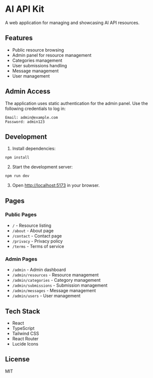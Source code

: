 # AI API Kit

A web application for managing and showcasing AI API resources.

## Features

- Public resource browsing
- Admin panel for resource management
- Categories management
- User submissions handling
- Message management
- User management

## Admin Access

The application uses static authentication for the admin panel. Use the following credentials to log in:

```
Email: admin@example.com
Password: admin123
```

## Development

1. Install dependencies:
```bash
npm install
```

2. Start the development server:
```bash
npm run dev
```

3. Open [http://localhost:5173](http://localhost:5173) in your browser.

## Pages

### Public Pages
- `/` - Resource listing
- `/about` - About page
- `/contact` - Contact page
- `/privacy` - Privacy policy
- `/terms` - Terms of service

### Admin Pages
- `/admin` - Admin dashboard
- `/admin/resources` - Resource management
- `/admin/categories` - Category management
- `/admin/submissions` - Submission management
- `/admin/messages` - Message management
- `/admin/users` - User management

## Tech Stack

- React
- TypeScript
- Tailwind CSS
- React Router
- Lucide Icons

## License

MIT
